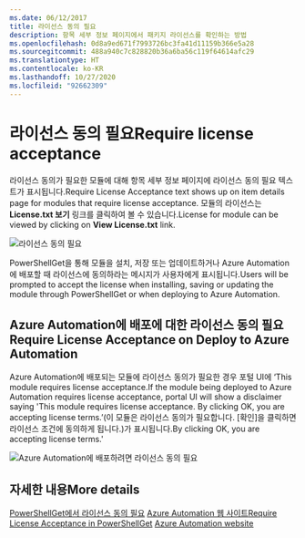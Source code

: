 ```yaml
---
ms.date: 06/12/2017
title: 라이선스 동의 필요
description: 항목 세부 정보 페이지에서 패키지 라이선스를 확인하는 방법
ms.openlocfilehash: 0d8a9ed671f7993726bc3fa41d11159b366e5a28
ms.sourcegitcommit: 488a940c7c828820b36a6ba56c119f64614afc29
ms.translationtype: HT
ms.contentlocale: ko-KR
ms.lasthandoff: 10/27/2020
ms.locfileid: "92662309"
---
```

# <a name="require-license-acceptance"></a><span data-ttu-id="27a65-103">라이선스 동의 필요</span><span class="sxs-lookup"><span data-stu-id="27a65-103">Require license acceptance</span></span>

<span data-ttu-id="27a65-104">라이선스 동의가 필요한 모듈에 대해 항목 세부 정보 페이지에 라이선스 동의 필요 텍스트가 표시됩니다.</span><span class="sxs-lookup"><span data-stu-id="27a65-104">Require License Acceptance text shows up on item details page for modules that require license acceptance.</span></span> <span data-ttu-id="27a65-105">모듈의 라이선스는 **License.txt 보기** 링크를 클릭하여 볼 수 있습니다.</span><span class="sxs-lookup"><span data-stu-id="27a65-105">License for module can be viewed by clicking on **View License.txt** link.</span></span>

![라이선스 동의 필요](media/packages-that-require-license-acceptance/RequireLicenseAcceptance.png)

<span data-ttu-id="27a65-107">PowerShellGet을 통해 모듈을 설치, 저장 또는 업데이트하거나 Azure Automation에 배포할 때 라이선스에 동의하라는 메시지가 사용자에게 표시됩니다.</span><span class="sxs-lookup"><span data-stu-id="27a65-107">Users will be prompted to accept the license when installing, saving or updating the module through PowerShellGet or when deploying to Azure Automation.</span></span>

## <a name="require-license-acceptance-on-deploy-to-azure-automation"></a><span data-ttu-id="27a65-108">Azure Automation에 배포에 대한 라이선스 동의 필요</span><span class="sxs-lookup"><span data-stu-id="27a65-108">Require License Acceptance on Deploy to Azure Automation</span></span>

<span data-ttu-id="27a65-109">Azure Automation에 배포되는 모듈에 라이선스 동의가 필요한 경우 포털 UI에 ‘This module requires license acceptance.</span><span class="sxs-lookup"><span data-stu-id="27a65-109">If the module being deployed to Azure Automation requires license acceptance, portal UI will show a disclaimer saying 'This module requires license acceptance.</span></span> <span data-ttu-id="27a65-110">By clicking OK, you are accepting license terms.’(이 모듈은 라이선스 동의가 필요합니다. [확인]을 클릭하면 라이선스 조건에 동의하게 됩니다.)가 표시됩니다.</span><span class="sxs-lookup"><span data-stu-id="27a65-110">By clicking OK, you are accepting license terms.'</span></span>

![Azure Automation에 배포하려면 라이선스 동의 필요](media/packages-that-require-license-acceptance/DeployToAzureAutomationRequireLicenseAcceptanceDisclaimer.png)

## <a name="more-details"></a><span data-ttu-id="27a65-112">자세한 내용</span><span class="sxs-lookup"><span data-stu-id="27a65-112">More details</span></span>

<span data-ttu-id="27a65-113">[PowerShellGet에서 라이선스 동의 필요](../../concepts/module-license-acceptance.md)
[Azure Automation 웹 사이트](/azure/automation)</span><span class="sxs-lookup"><span data-stu-id="27a65-113">[Require License Acceptance in PowerShellGet](../../concepts/module-license-acceptance.md)
[Azure Automation website](/azure/automation)</span></span>
